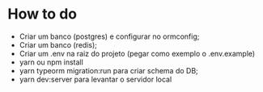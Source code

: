 # How to do

- Criar um banco (postgres) e configurar no ormconfig;
- Criar um banco (redis);
- Criar um .env na raiz do projeto (pegar como exemplo o .env.example)
- yarn ou npm install
- yarn typeorm migration:run para criar schema do DB;
- yarn dev:server para levantar o servidor local
